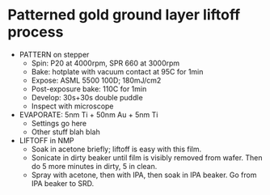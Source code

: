 # Patterned gold ground layer liftoff process

- PATTERN on stepper
    - Spin: P20 at 4000rpm, SPR 660 at 3000rpm
    - Bake: hotplate with vacuum contact at 95C for 1min
    - Expose: ASML 5500 100D; 180mJ/cm2
    - Post-exposure bake: 110C for 1min
    - Develop: 30s+30s double puddle
    - Inspect with microscope
- EVAPORATE: 5nm Ti + 50nm Au + 5nm Ti
    - Settings go here
    - Other stuff blah blah
- LIFTOFF in NMP
    - Soak in acetone briefly; liftoff is easy with this film.
    - Sonicate in dirty beaker until film is visibly removed from wafer. Then do 5 more minutes in dirty, 5 in clean.
    - Spray with acetone, then with IPA, then soak in IPA beaker. Go from IPA beaker to SRD.